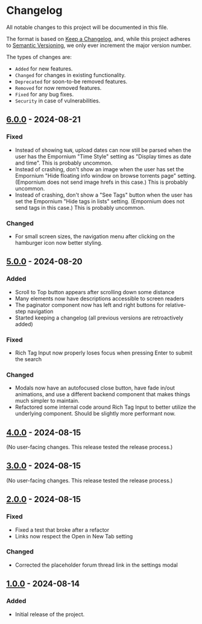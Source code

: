 # Changelog

All notable changes to this project will be documented in this file.

The format is based on [Keep a Changelog](https://keepachangelog.com/en/1.1.0/),
and, while this project adheres to [Semantic
Versioning](https://semver.org/spec/v2.0.0.html), we only ever increment the
major version number.

The types of changes are:

- `Added` for new features.
- `Changed` for changes in existing functionality.
- `Deprecated` for soon-to-be removed features.
- `Removed` for now removed features.
- `Fixed` for any bug fixes.
- `Security` in case of vulnerabilities.

## [6.0.0](https://github.com/tim784/ropes/commits/v6.0.0) - 2024-08-21

### Fixed

- Instead of showing `NaN`, upload dates can now still be parsed when the user
  has the Empornium "Time Style" setting as "Display times as date and time".
  This is probably uncommon.
- Instead of crashing, don't show an image when the user has set the Empornium
  "Hide floating info window on browse torrents page" setting. (Empornium does
  not send image hrefs in this case.) This is probably uncommon.
- Instead of crashing, don't show a "See Tags" button when the user has set the
  Empornium "Hide tags in lists" setting. (Empornium does not send tags in this
  case.) This is probably uncommon.

### Changed

- For small screen sizes, the navigation menu after clicking on the hamburger
  icon now better styling.

## [5.0.0](https://github.com/tim784/ropes/commits/v5.0.0) - 2024-08-20

### Added

- Scroll to Top button appears after scrolling down some distance
- Many elements now have descriptions accessible to screen readers
- The paginator component now has left and right buttons for relative-step
  navigation
- Started keeping a changelog (all previous versions are retroactively added)

### Fixed

- Rich Tag Input now properly loses focus when pressing Enter to submit the
  search

### Changed

- Modals now have an autofocused close button, have fade in/out animations, and
  use a different backend component that makes things much simpler to maintain.
- Refactored some internal code around Rich Tag Input to better utilize the
  underlying component. Should be slightly more performant now.

## [4.0.0](https://github.com/tim784/ropes/commits/v4.0.0) - 2024-08-15

(No user-facing changes. This release tested the release process.)

## [3.0.0](https://github.com/tim784/ropes/commits/v3.0.0) - 2024-08-15

(No user-facing changes. This release tested the release process.)

## [2.0.0](https://github.com/tim784/ropes/commits/v2.0.0) - 2024-08-15

### Fixed

- Fixed a test that broke after a refactor
- Links now respect the Open in New Tab setting

### Changed

- Corrected the placeholder forum thread link in the settings modal

## [1.0.0](https://github.com/tim784/ropes/commits/v1.0.0) - 2024-08-14

### Added

- Initial release of the project.
